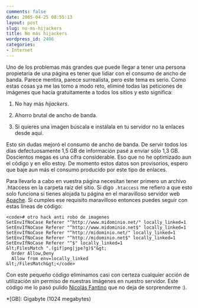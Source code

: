 ```yaml
---
comments: false
date: 2005-04-25 08:55:13
layout: post
slug: no-ms-hijackers
title: No más hijackers
wordpress_id: 2406
categories:
- Internet
---
```


Uno de los problemas más grandes que puede llegar a tener una persona propietaria de una página es tener que lidiar con el consumo de ancho de banda. Parece mentira, parece surrealista, pero este tema es serio. Como estas cosas ya me las tomo a modo reto, eliminé todas las peticiones de imágenes que hacía gratuitamente a todos los sitios y esto significa:







  1. No hay más _hijackers_.


  2. Ahorro brutal de ancho de banda.


  3. Si quieres una imagen búscala e instálala en tu servidor no la enlaces desde aquí.





Esto sin dudas mejoró el consumo de ancho de banda. De servir todos los días defectuosamente 1,5 GB de información pasé a enviar sólo 1,3 GB. Doscientos megas es una cifra considerable. Eso que no he optimizado aun el código y en ello estoy. De momento estos datos son provisorios, espero que baje aun más el consumo producido por este tipo de enlaces.





Para llevarlo a cabo en vuestra página necesitan tener primero un archivo .htaccess en la carpeta raíz del sitio. Si digo `.htaccess` me refiero a que esto solo funciona si tienes alojada tu página en el maravilloso servidor web [Apache](http://www.apache.org). Si cumples ese requisito maravilloso entonces puedes seguir con estas líneas de código:




    
    <code># otro hack anti robo de imagenes
    SetEnvIfNoCase Referer "^http://www.midominio.net/" locally_linked=1
    SetEnvIfNoCase Referer "^http://www.midominio.net$" locally_linked=1
    SetEnvIfNoCase Referer "^http://midominio.net/" locally_linked=1
    SetEnvIfNoCase Referer "^http://midominio.net$" locally_linked=1
    SetEnvIfNoCase Referer "^$" locally_linked=1
    &lt;FilesMatch ".(gif|png|jpe?g)$"&gt;
      Order Allow,Deny
      Allow from env=locally_linked
    &lt;/FilesMatch&gt;</code>





Con este pequeño código eliminamos casi con certeza cualquier acción de utilización sin permiso de nuestras imágenes en nuestro servidor. Este código me lo pasó pulido [Nicolás Fantino](http://www.100px.com) que no deja de sorprenderme :).





 
  *[GB]: Gigabyte (1024 megabytes)
